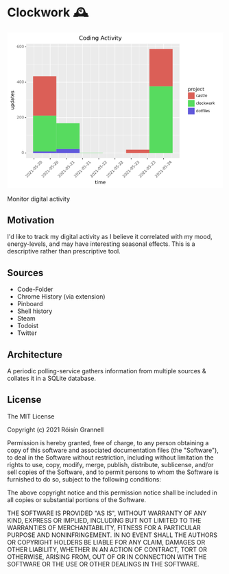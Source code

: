 
# Clockwork 🕰

<img src="example.png"/>

Monitor digital activity

## Motivation

I'd like to track my digital activity as I believe it correlated with my mood, energy-levels, and may have interesting seasonal effects. This is a descriptive rather than prescriptive tool.

## Sources

- Code-Folder
- Chrome History (via extension)
- Pinboard
- Shell history
- Steam
- Todoist
- Twitter

## Architecture

A periodic polling-service gathers information from multiple sources & collates it in a SQLite database.

## License

The MIT License

Copyright (c) 2021 Róisín Grannell

Permission is hereby granted, free of charge, to any person obtaining a copy of this software and associated documentation files (the "Software"), to deal in the Software without restriction, including without limitation the rights to use, copy, modify, merge, publish, distribute, sublicense, and/or sell copies of the Software, and to permit persons to whom the Software is furnished to do so, subject to the following conditions:

The above copyright notice and this permission notice shall be included in all copies or substantial portions of the Software.

THE SOFTWARE IS PROVIDED "AS IS", WITHOUT WARRANTY OF ANY KIND, EXPRESS OR IMPLIED, INCLUDING BUT NOT LIMITED TO THE WARRANTIES OF MERCHANTABILITY, FITNESS FOR A PARTICULAR PURPOSE AND NONINFRINGEMENT. IN NO EVENT SHALL THE AUTHORS OR COPYRIGHT HOLDERS BE LIABLE FOR ANY CLAIM, DAMAGES OR OTHER LIABILITY, WHETHER IN AN ACTION OF CONTRACT, TORT OR OTHERWISE, ARISING FROM, OUT OF OR IN CONNECTION WITH THE SOFTWARE OR THE USE OR OTHER DEALINGS IN THE SOFTWARE.
